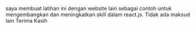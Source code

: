 saya membuat latihan ini dengan website lain sebagai contoh untuk mengembangkan dan meningkatkan skill dalam react.js. 
Tidak ada maksud lain 
Terima Kasih
